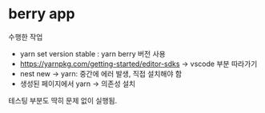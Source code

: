 # berry app
수행한 작업

- yarn set version stable : yarn berry 버전 사용
- https://yarnpkg.com/getting-started/editor-sdks -> vscode 부분 따라가기
- nest new -> yarn: 중간에 에러 발생, 직접 설치해야 함
- 생성된 페이지에서 yarn -> 의존성 설치

테스팅 부분도 딱히 문제 없이 실행됨.